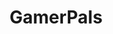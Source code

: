 ---
title: GamerPals
crosslinks:
- mcservers
- dontstarve
- gtaonlinecrews
- clans
- dayzlfg
- speedrun
- EliteWings
- LeagueConnect
- ProjectAwesome
- FFXIVRECRUITMENT
- MinecraftBuddies
- gameDevClassifieds
- pokemontrades
- wowraf
- TeamRedditTeams
- Serendipity
---